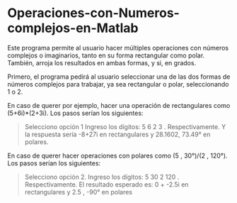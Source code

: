 # Operaciones-con-Numeros-complejos-en-Matlab
Este programa permite al usuario hacer múltiples operaciones con números complejos o imaginarios, tanto en su forma rectangular como polar. También, arroja los resultados en ambas formas, y si, en grados. 

Primero, el programa pedirá al usuario seleccionar una de las dos formas de números complejos para trabajar, ya sea rectangular o polar, seleccionando 1 o 2.

En caso de querer por ejemplo, hacer una operación de rectangulares como (5+6i)*(2+3i). Los pasos serían los siguientes:
>Selecciono opción 1
>Ingreso los dígitos: 5 6 2 3 . Respectivamente. 
>Y la respuesta sería -8+27i en rectangulares y 28.1602, 73.49° en polares.

En caso de querer hacer operaciones con polares como (5 , 30°)/(2 , 120°). Los pasos serían los siguientes:
>Selecciono opción 2.
>Ingreso los dígitos: 5 30 2 120 . Respectivamente.
>El resultado esperado es: 0 + -2.5i en rectangulares y 2.5 , -90° en polares
